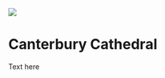 <a href="https://juncture-digital.org"><img src="https://gitcdn.link/repo/jstor-labs/juncture/main/images/ve-button.png"></a>

<param ve-config header="header" main="now-and-then">

<param ve-compare url="https://stor.artstor.org/stor/1e3c6568-dccd-4b01-b996-b2576583fc80" label="Canterbury Cathedral (2021)" attribution="Nat Lowden and Sara Gelencer">
<param ve-compare url="https://stor.artstor.org/stor/8394f533-3698-4ae8-8831-9cb50f426992" label="Canterbury Cathedral (1905 or earlier)">

# Canterbury Cathedral

Text here
